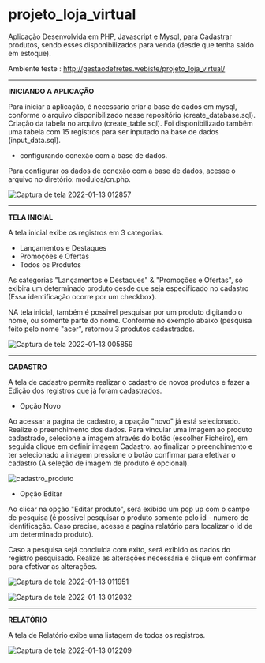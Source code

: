 # projeto_loja_virtual

Aplicação Desenvolvida em PHP, Javascript e Mysql, para Cadastrar produtos, sendo esses disponibilizados para venda (desde que tenha saldo em estoque).

Ambiente teste : http://gestaodefretes.webiste/projeto_loja_virtual/

-----------------------

**INICIANDO A APLICAÇÃO**

Para iniciar a aplicação, é necessario criar a base de dados em mysql, conforme o arquivo disponibilizado nesse repositório (create_database.sql).
Criação da tabela no arquivo (create_table.sql).
Foi disponibilizado também uma tabela com 15 registros para ser inputado na base de dados (input_data.sql).

* configurando conexão com a base de dados.

Para configurar os dados de conexão com a base de dados, acesse o arquivo no diretório: modulos/cn.php.

![Captura de tela 2022-01-13 012857](https://user-images.githubusercontent.com/49642934/149266093-020f72f1-35a2-42f5-8f0a-b0d14ab15b37.png)


-----------------------

**TELA INICIAL**

A tela inicial exibe os registros em 3 categorias. 

* Lançamentos e Destaques
* Promoções e Ofertas
* Todos os Produtos

As categorias "Lançamentos e Destaques" &  "Promoções e Ofertas", só exibira um determinado produto desde que seja especificado no cadastro (Essa identificação ocorre por um checkbox).

NA tela inicial, também é possivel pesquisar por um produto digitando o nome, ou somente parte do nome. Conforme no exemplo abaixo (pesquisa feito pelo nome "acer", retornou 3 produtos cadastrados.

![Captura de tela 2022-01-13 005859](https://user-images.githubusercontent.com/49642934/149263516-50c56195-8f23-4fc3-97c8-d363a79988f3.png)


-----------------------

**CADASTRO**

A tela de cadastro permite realizar o cadastro de novos produtos e fazer a  Edição dos registros que já foram cadastrados.

* Opção Novo

Ao acessar a pagina de cadastro, a opação "novo" já está selecionado.
Realize o preenchimento dos dados.
Para vincular uma imagem ao produto cadastrado, selecione a imagem através do botão (escolher Ficheiro), em seguida clique em definir imagem Cadastro.
ao finalizar o preenchimento e ter selecionado a imagem pressione o botão confirmar para efetivar o cadastro (A seleção de imagem de produto é opcional).

![cadastro_produto](https://user-images.githubusercontent.com/49642934/149070106-3bcd9e6e-d028-415a-bd11-d74aaa97ea4b.png)


* Opção Editar

Ao clicar na opção "Editar produto", será exibido um pop up com o campo de pesquisa (é possivel pesquisar o produto somente pelo id - numero de identificação. Caso precise, acesse a pagina relatório para localizar o id de um determinado produto).

Caso a pesquisa sejá concluída com exito, será exibido os dados do registro pesquisado. Realize as alterações necessária e clique em confirmar para efetivar as alterações.


![Captura de tela 2022-01-13 011951](https://user-images.githubusercontent.com/49642934/149265386-e0e76b23-588b-4738-815d-4ca69028bac7.png)

![Captura de tela 2022-01-13 012032](https://user-images.githubusercontent.com/49642934/149265395-923190da-d2d9-46a0-8254-6e64846dbd51.png)


-----------------------

**RELATÓRIO**

A tela de Relatório exibe uma listagem de todos os registros.



![Captura de tela 2022-01-13 012209](https://user-images.githubusercontent.com/49642934/149265508-1d39fc6e-9a7d-4fea-a006-82c65ebc63bf.png)

